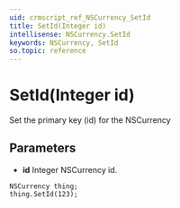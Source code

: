 ```yaml
---
uid: crmscript_ref_NSCurrency_SetId
title: SetId(Integer id)
intellisense: NSCurrency.SetId
keywords: NSCurrency, SetId
so.topic: reference
---
```


# SetId(Integer id)

Set the primary key (id) for the NSCurrency

## Parameters

* **id** Integer NSCurrency id.

```crmscript
NSCurrency thing;
thing.SetId(123);
```


